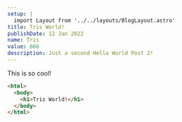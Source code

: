 ```yaml
---
setup: |
  import Layout from '../../layouts/BlogLayout.astro'
title: Tris World!
publishDate: 12 Jan 2022
name: Tris
value: 666
description: Just a second Hello World Post 2!
---
```


This is so cool!

```html
<html>
  <body>
    <h1>Tris World!</h1>
  </body>
</html>
```

<!-- Do variables work {frontmatter.value \* 2}? -->
